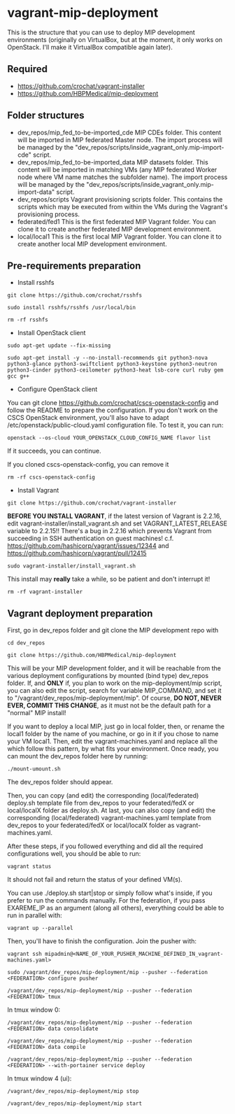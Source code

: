 # vagrant-mip-deployment

This is the structure that you can use to deploy MIP development environments (originally on VirtualBox, but at the moment, it only works on OpenStack. I'll make it VirtualBox compatible again later).

## Required

* https://github.com/crochat/vagrant-installer
* https://github.com/HBPMedical/mip-deployment

## Folder structures

* dev_repos/mip_fed_to-be-imported_cde
  MIP CDEs folder. This content will be imported in MIP federated Master node. The import process will be managed by the "dev_repos/scripts/inside_vagrant_only.mip-import-cde" script.
* dev_repos/mip_fed_to-be-imported_data
  MIP datasets folder. This content will be imported in matching VMs (any MIP federated Worker node where VM name matches the subfolder name). The import process will be managed by the "dev_repos/scripts/inside_vagrant_only.mip-import-data" script.
* dev_repos/scripts
  Vagrant provisioning scripts folder. This contains the scripts which may be executed from within the VMs during the Vagrant's provisioning process.
* federated/fed1
  This is the first federated MIP Vagrant folder. You can clone it to create another federated MIP development environment.
* local/local1
  This is the first local MIP Vagrant folder. You can clone it to create another local MIP development environment.

## Pre-requirements preparation

* Install rsshfs

```
git clone https://github.com/crochat/rsshfs
```

```
sudo install rsshfs/rsshfs /usr/local/bin
```

```
rm -rf rsshfs
```

* Install OpenStack client

```
sudo apt-get update --fix-missing
```

```
sudo apt-get install -y --no-install-recommends git python3-nova python3-glance python3-swiftclient python3-keystone python3-neutron python3-cinder python3-ceilometer python3-heat lsb-core curl ruby gem gcc g++
```

* Configure OpenStack client

You can git clone https://github.com/crochat/cscs-openstack-config and follow the README to prepare the configuration.
If you don't work on the CSCS OpenStack environment, you'll also have to adapt /etc/openstack/public-cloud.yaml configuration file.
To test it, you can run:

```
openstack --os-cloud YOUR_OPENSTACK_CLOUD_CONFIG_NAME flavor list
```

If it succeeds, you can continue.

If you cloned cscs-openstack-config, you can remove it

```
rm -rf cscs-openstack-config
```

* Install Vagrant

```
git clone https://github.com/crochat/vagrant-installer
```

**BEFORE YOU INSTALL VAGRANT**, if the latest version of Vagrant is 2.2.16, edit vagrant-installer/install_vagrant.sh and set VAGRANT_LATEST_RELEASE variable to 2.2.15!!
There's a bug in 2.2.16 which prevents Vagrant from succeeding in SSH authentication on guest machines!
c.f. https://github.com/hashicorp/vagrant/issues/12344 and https://github.com/hashicorp/vagrant/pull/12415

```
sudo vagrant-installer/install_vagrant.sh
```

This install may **really** take a while, so be patient and don't interrupt it!

```
rm -rf vagrant-installer
```

## Vagrant deployment preparation

First, go in dev_repos folder and git clone the MIP development repo with

```
cd dev_repos
```

```
git clone https://github.com/HBPMedical/mip-deployment
```

This will be your MIP development folder, and it will be reachable from the various deployment configurations by mounted (bind type) dev_repos folder.
If, and **ONLY** if, you plan to work on the mip-deployment/mip script, you can also edit the script, search for variable MIP_COMMAND, and set it to "/vagrant/dev_repos/mip-deployment/mip".
Of course, **DO NOT, NEVER EVER, COMMIT THIS CHANGE**, as it must not be the default path for a "normal" MIP install!

If you want to deploy a local MIP, just go in local folder, then, or rename the local1 folder by the name of you machine, or go in it if you chose to name your VM local1.
Then, edit the vagrant-machines.yaml and replace all the <VARIABLES> which follow this pattern, by what fits your environment.
Once ready, you can mount the dev_repos folder here by running:

```
./mount-umount.sh
```

The dev_repos folder should appear.

Then, you can copy (and edit) the corresponding (local/federated) deploy.sh template file from dev_repos to your federated/fedX or local/localX folder as deploy.sh.
At last, you can also copy (and edit) the corresponding (local/federated) vagrant-machines.yaml template from dev_repos to your federated/fedX or local/localX folder as vagrant-machines.yaml.

After these steps, if you followed everything and did all the required configurations well, you should be able to run:

```
vagrant status
```

It should not fail and return the status of your defined VM(s).

You can use ./deploy.sh start|stop or simply follow what's inside, if you prefer to run the commands manually.
For the federation, if you pass EXAREME_IP as an argument (along all others), everything could be able to run in parallel with:

```
vagrant up --parallel
```

Then, you'll have to finish the configuration.
Join the pusher with:

```
vagrant ssh mipadmin@<NAME_OF_YOUR_PUSHER_MACHINE_DEFINED_IN_vagrant-machines.yaml>
```

```
sudo /vagrant/dev_repos/mip-deployment/mip --pusher --federation <FEDERATION> configure pusher
```

```
/vagrant/dev_repos/mip-deployment/mip --pusher --federation <FEDERATION> tmux
```

In tmux window 0:

```
/vagrant/dev_repos/mip-deployment/mip --pusher --federation <FEDERATION> data consolidate
```

```
/vagrant/dev_repos/mip-deployment/mip --pusher --federation <FEDERATION> data compile
```

```
/vagrant/dev_repos/mip-deployment/mip --pusher --federation <FEDERATION> --with-portainer service deploy
```

In tmux window 4 (ui):

```
/vagrant/dev_repos/mip-deployment/mip stop
```

```
/vagrant/dev_repos/mip-deployment/mip start
```
